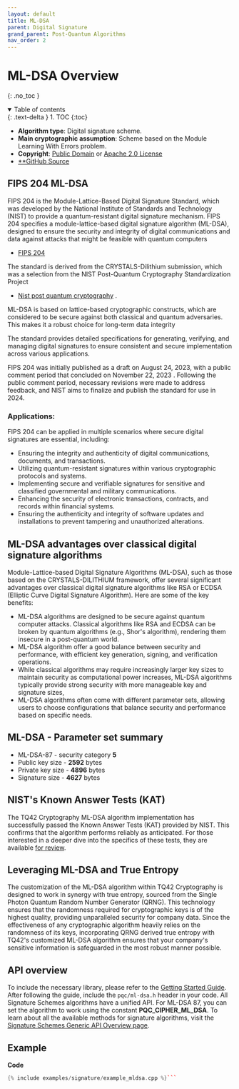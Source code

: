```yaml
---
layout: default
title: ML-DSA
parent: Digital Signature
grand_parent: Post-Quantum Algorithms
nav_order: 2
---
```


# **ML-DSA Overview**
{: .no_toc }

<details open markdown="block">
  <summary>
    Table of contents
  </summary>
  {: .text-delta }
1. TOC
{:toc}
</details>

- **Algorithm type**: Digital signature scheme.
- **Main cryptographic assumption**:  Scheme based on the Module Learning With Errors problem.
- **Copyright**:  [Public Domain](https://creativecommons.org/public-domain/cc0/)
or [Apache 2.0 License](https://www.apache.org/licenses/LICENSE-2.0.html)
- [**GitHub Source](https://github.com/terra-quantum-public/tq42-pqc-oss/tree/main/src/ml-dsa)


## FIPS 204 ML-DSA

FIPS 204 is the Module-Lattice-Based Digital Signature Standard, which was developed by the National Institute of Standards and Technology (NIST) to provide a quantum-resistant digital signature mechanism. FIPS 204 specifies a module-lattice-based digital signature algorithm (ML-DSA), designed to ensure the security and integrity of digital communications and data against attacks that might be feasible with quantum computers  
- [FIPS 204](https://csrc.nist.gov/pubs/fips/204/ipd) 

The standard is derived from the CRYSTALS-Dilithium submission, which was a selection from the NIST Post-Quantum Cryptography Standardization Project 
- [Nist post quantum cryptography](https://www.infosecurity-magazine.com/news/nist-post-quantum-cryptography/)  .

ML-DSA is based on lattice-based cryptographic constructs, which are considered to be secure against both classical and quantum adversaries. This makes it a robust choice for long-term data integrity  
    
The standard provides detailed specifications for generating, verifying, and managing digital signatures to ensure consistent and secure implementation across various applications.

FIPS 204 was initially published as a draft on August 24, 2023, with a public comment period that concluded on November 22, 2023  . Following the public comment period, necessary revisions were made to address feedback, and NIST aims to finalize and publish the standard for use in 2024.
    

### Applications:

FIPS 204 can be applied in multiple scenarios where secure digital signatures are essential, including:

-   Ensuring the integrity and authenticity of digital communications, documents, and transactions.
-   Utilizing quantum-resistant signatures within various cryptographic protocols and systems.
-   Implementing secure and verifiable signatures for sensitive and classified governmental and military communications.
-   Enhancing the security of electronic transactions, contracts, and records within financial systems.
-   Ensuring the authenticity and integrity of software updates and installations to prevent tampering and unauthorized alterations.   

## ML-DSA advantages over classical digital signature algorithms

Module-Lattice-based Digital Signature Algorithms (ML-DSA), such as those based on the CRYSTALS-DILITHIUM framework, offer several significant advantages over classical digital signature algorithms like RSA or ECDSA (Elliptic Curve Digital Signature Algorithm). Here are some of the key benefits:

- ML-DSA algorithms are designed to be secure against quantum computer attacks. Classical algorithms like RSA and ECDSA can be broken by quantum algorithms (e.g., Shor's algorithm), rendering them insecure in a post-quantum world.
- ML-DSA algorithm offer a good balance between security and performance, with efficient key generation, signing, and verification operations.
- While classical algorithms may require increasingly larger key sizes to maintain security as computational power increases, ML-DSA algorithms typically provide strong security with more manageable key and signature sizes,
- ML-DSA algorithms often come with different parameter sets, allowing users to choose configurations that balance security and performance based on specific needs.


## ML-DSA - Parameter set summary

- ML-DSA-87 -  security category **5**
- Public key size - **2592** bytes
- Private key size - **4896** bytes 
- Signature size - **4627** bytes

## NIST's Known Answer Tests (KAT)
The TQ42 Cryptography ML-DSA algorithm implementation has successfully passed the Known Answer Tests (KAT) provided by NIST. This confirms that the algorithm performs reliably as anticipated. For those interested in a deeper dive into the specifics of these tests, they are available [for review](https://github.com/terra-quantum-public/tq42-pqc-oss/tree/main/test/mlkem).

## Leveraging ML-DSA and True Entropy
The customization of the ML-DSA algorithm within TQ42 Cryptography is designed to work in synergy with true entropy, sourced from the Single Photon Quantum Random Number Generator (QRNG). This technology ensures that the randomness required for cryptographic keys is of the highest quality, providing unparalleled security for company data. Since the effectiveness of any cryptographic algorithm heavily relies on the randomness of its keys, incorporating QRNG derived true entropy with TQ42's customized ML-DSA algorithm ensures that your company's sensitive information is safeguarded in the most robust manner possible.

 
## API overview

To include the necessary library, please refer to the  [Getting Started Guide](../../getting_started.html).
After following the guide, include the `pqc/ml-dsa.h` header in your code.
All Signature Schemes algorithms have a unified API. For ML-DSA 87, you can set the algorithm to work using the constant **PQC_CIPHER_ML_DSA**.
To learn about all the available methods for signature algorithms, visit the [Signature Schemes Generic API Overview page](api.html).


## Example

**Code**

```cpp
{% include examples/signature/example_mldsa.cpp %}```
